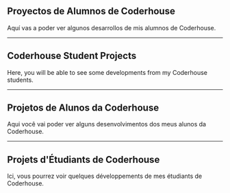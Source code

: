 ## Proyectos de Alumnos de Coderhouse

Aquí vas a poder ver algunos desarrollos de mis alumnos de Coderhouse.

---

## Coderhouse Student Projects

Here, you will be able to see some developments from my Coderhouse students.

---

## Projetos de Alunos da Coderhouse

Aqui você vai poder ver alguns desenvolvimentos dos meus alunos da Coderhouse.

---

## Projets d'Étudiants de Coderhouse

Ici, vous pourrez voir quelques développements de mes étudiants de Coderhouse.
